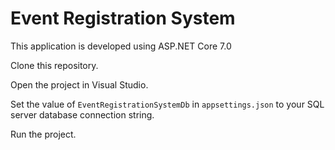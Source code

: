 # Event Registration System

This application is developed using ASP.NET Core 7.0

Clone this repository.

Open the project in Visual Studio.

Set the value of `EventRegistrationSystemDb` in `appsettings.json` to your SQL server database connection string.

Run the project.